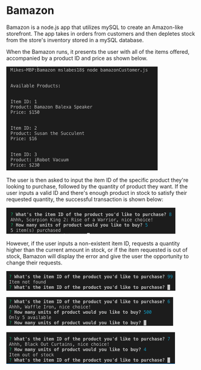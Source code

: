 # Bamazon

Bamazon is a node.js app that utilizes mySQL to create an Amazon-like storefront. The app takes in orders from customers and then depletes stock from the store's inventory stored in a mySQL database.

When the Bamazon runs, it presents the user with all of the items offered, accompanied by a product ID and price as shown below.

![](images/item-inventory.png)

The user is then asked to input the item ID of the specific product they're looking to purchase, followed by the quantity of product they want. If the user inputs a valid ID and there's enough product in stock to satisfy their requested quantity, the successful transaction is shown below:

![](images/item-purchased.png)

However, if the user inputs a non-existent item ID, requests a quantity higher than the current amount in stock, or if the item requested is out of stock, Bamazon will display the error and give the user the opportunity to change their requests.

![](images/item-not-found.png)

![](images/insufficient-quantity.png)

![](images/out-of-stock.png)
